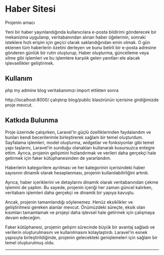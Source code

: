 # Haber Sitesi

Projenin amacı 

 Yeni bir haber yayınlandığında kullanıcılara e-posta bildirimi gönderecek bir mekanizma uygulanıp, veritabanından alınan haber öğelerinin, sonraki isteklere hızlı erişim için geçici olarak saklandığından emin olmak.
O gün eklenen tüm haberlerin özetini derleyen ve bunu belirli bir e-posta adresine gönderen günlük bir rutin oluşturup, Haber oluşturma, güncelleme veya silme gibi işlemleri ve bu işlemlere karşılık gelen yanıtları ele alacak işlevsellikler geliştirmek.


## Kullanım

php my admine blog veritabanımızı import ettikten sonra

http://localhost:8000/ çalıştırıp blog/public klasörünün içerisine girdiğimizde proje mevcut.

## Katkıda Bulunma


Proje üzerinde çalışırken, Laravel'in güçlü özelliklerinden faydalandım ve bunları kendi becerilerimle birleştirerek sağlam bir temel oluşturdum. Sayfalama işlemleri, model oluşturma, widgetlar ve fonksiyonlar gibi temel yapı taşlarını, Laravel'in sunduğu olanakları kullanarak kusursuzca entegre ettim. Ayrıca, projenin gelişimini hızlandırmak ve verileri daha gerçekçi hale getirmek için faker kütüphanesinden de yararlandım.

Haberlerin kategorilere ayrılması ve her kategorinin içerisindeki haber sayısının dinamik olarak hesaplanması, projenin kullanılabilirliğini artırdı.

Ayrıca, haber içeriklerini ve detaylarını dinamik olarak veritabanından çekme işlemini de yaptım. Bu sayede, projenin içeriği her zaman güncel kalırken, veritabanı işlemleri daha gerçekçi ve dinamik bir yapıya kavuştu.

Ancak, projenin tamamlandığı söylenemez. Henüz eksiklikler ve geliştirilmesi gereken alanlar mevcut. Önümüzdeki süreçte, eksik olan kısımları tamamlamak ve projeyi daha işlevsel hale getirmek için çalışmaya devam edeceğim. 

Faker kütüphanesi, projenin gelişim sürecinde büyük bir avantaj sağladı ve verilerin oluşturulmasını ve kullanılmasını kolaylaştırdı. Laravel'in esnek yapısıyla birleştirildiğinde, projenin gelecekteki genişlemeleri için sağlam bir temel oluşturulmuş oldu. 

---

